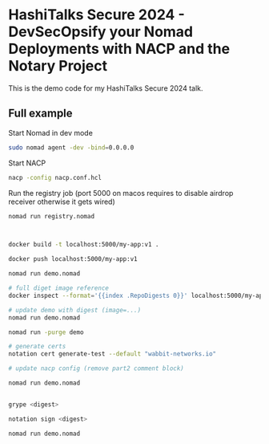 # HashiTalks Secure 2024 - DevSecOpsify your Nomad Deployments with NACP and the Notary Project



This is the demo code for my HashiTalks Secure 2024 talk.

## Full example

Start Nomad in dev mode
```bash
sudo nomad agent -dev -bind=0.0.0.0
```

Start NACP
```bash
nacp -config nacp.conf.hcl
```

Run the registry job (port 5000 on macos requires to disable airdrop receiver otherwise it gets wired)
```bash
nomad run registry.nomad
```

```bash


docker build -t localhost:5000/my-app:v1 .

docker push localhost:5000/my-app:v1

nomad run demo.nomad

# full diget image reference
docker inspect --format='{{index .RepoDigests 0}}' localhost:5000/my-app:v1

# update demo with digest (image=...)
nomad run demo.nomad

nomad run -purge demo

# generate certs
notation cert generate-test --default "wabbit-networks.io"

# update nacp config (remove part2 comment block)

nomad run demo.nomad


grype <digest>

notation sign <digest>

nomad run demo.nomad
